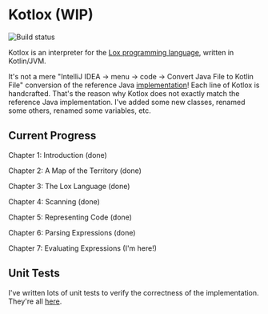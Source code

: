 Kotlox (WIP)
=======
![Build status](https://github.com/masoodfallahpoor/Kotlox/actions/workflows/build.yml/badge.svg?branch=master)

Kotlox is an interpreter for the [Lox programming language](https://craftinginterpreters.com/the-lox-language.html),
written in Kotlin/JVM.

It's not a mere "IntelliJ IDEA -> menu -> code -> Convert Java File to Kotlin File" conversion of the reference
Java [implementation](https://github.com/munificent/craftinginterpreters/tree/master/java/com/craftinginterpreters/lox)!
Each line of Kotlox is handcrafted. That's the reason why Kotlox does not exactly match the reference Java
implementation. I've added some new classes, renamed some others, renamed some variables, etc.

Current Progress
-

Chapter 1: Introduction (done)

Chapter 2: A Map of the Territory (done)

Chapter 3: The Lox Language (done)

Chapter 4: Scanning (done)

Chapter 5: Representing Code (done)

Chapter 6: Parsing Expressions (done)

Chapter 7: Evaluating Expressions (I'm here!)

Unit Tests
-

I've written lots of unit tests to verify the correctness of the implementation. They're all
[here](https://github.com/MasoodFallahpoor/Kotlox/tree/master/src/test/java/ir/fallahpoor/kotlox/interpreter).





